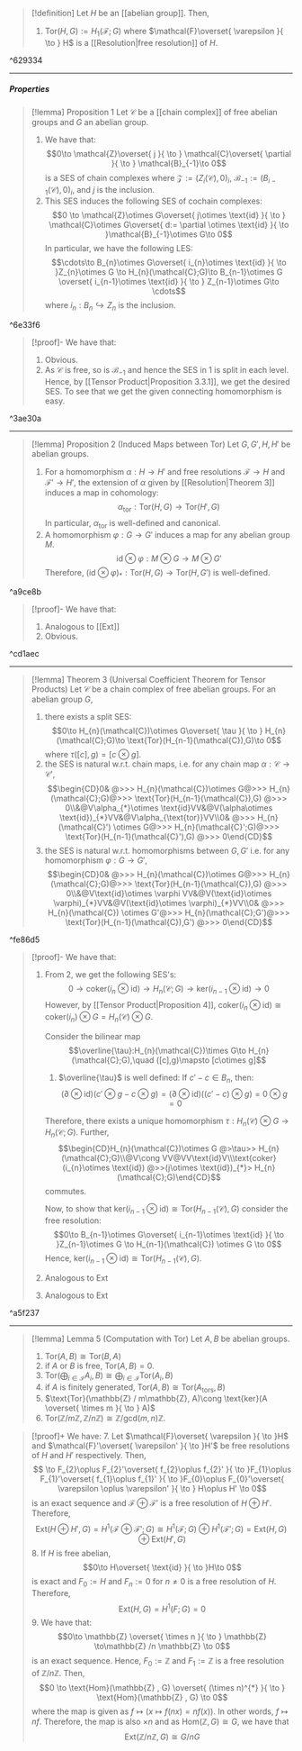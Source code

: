 > [!definition]
> Let $H$ be an [[abelian group]]. Then, 
> 1. $\text{Tor}(H,G):=H_{1}(\mathcal{F};G)$ where $\mathcal{F}\overset{ \varepsilon }{ \to } H$ is a [[Resolution|free resolution]] of $H$.

^629334

---
##### Properties
> [!lemma] Proposition 1
>  Let $\mathcal{C}$ be a [[chain complex]] of free abelian groups and $G$ an abelian group.
> 1. We have that: $$0\to \mathcal{Z}\overset{ j }{ \to } \mathcal{C}\overset{ \partial }{ \to } \mathcal{B}_{-1}\to 0$$ is a SES of chain complexes where $\mathcal{Z}:=(Z_{i}(\mathcal{C}),0)_{i}$, $\mathcal{B}_{-1}:=(B_{i-1}(\mathcal{C}),0)_{i}$, and $j$ is the inclusion.
> 2. This SES induces the following SES of cochain complexes: $$0 \to \mathcal{Z}\otimes  G\overset{ j\otimes  \text{id} }{ \to } \mathcal{C}\otimes  G\overset{ d:= \partial \otimes \text{id} }{ \to }\mathcal{B}_{-1}\otimes G\to 0$$In particular, we have the following LES:$$\cdots\to B_{n}\otimes  G\overset{ i_{n}\otimes \text{id} }{ \to  }Z_{n}\otimes  G \to H_{n}(\mathcal{C};G)\to B_{n-1}\otimes  G \overset{ i_{n-1}\otimes \text{id} }{ \to } Z_{n-1}\otimes G\to \cdots$$where $i_{n}:B_{n}\hookrightarrow Z_{n}$ is the inclusion.

^6e33f6

> [!proof]-
> We have that:
> 1. Obvious.
> 2. As $\mathcal{C}$ is free, so is $\mathcal{B}_{-1}$ and hence the SES in 1 is split in each level. Hence, by [[Tensor Product|Proposition 3.3.1]], we get the desired SES. To see that we get the given connecting homomorphism is easy.


^3ae30a

---
> [!lemma] Proposition 2 (Induced Maps between Tor)
> Let $G,G',H,H'$ be abelian groups. 
> 1. For a homomorphism $\alpha:H\to H'$ and free resolutions $\mathcal{F}\to H$ and $\mathcal{F'}\to H'$, the extension of $\alpha$ given by [[Resolution|Theorem 3]] induces a map in cohomology:
>    $$\alpha_{\text{tor}}:\text{Tor}(H,G)\to \text{Tor}(H',G)$$In particular, $\alpha_{\text{tor}}$ is well-defined and canonical.
> 2. A homomorphism $\varphi:G \to G'$ induces a map for any abelian group $M$. $$\text{id}\otimes \varphi: M\otimes  G\to M\otimes  G'$$ Therefore, $(\text{id} \otimes \varphi)_{*}:\text{Tor}(H,G)\to \text{Tor}(H,G')$ is well-defined. 

^a9ce8b

> [!proof]-
> We have that:
> 1. Analogous to [[Ext]]
> 2. Obvious.

^cd1aec

---
> [!lemma] Theorem 3 (Universal Coefficient Theorem for Tensor Products)
> Let $\mathcal{C}$ be a chain complex of free abelian groups. For an abelian group $G$, 
> 1. there exists a split SES: $$0\to H_{n}(\mathcal{C})\otimes G\overset{ \tau }{ \to } H_{n}(\mathcal{C};G)\to \text{Tor}(H_{n-1}(\mathcal{C}),G)\to 0$$where $\tau([c],g)=[c\otimes g]$.
> 2. the SES is natural w.r.t. chain maps, i.e. for any chain map $\alpha:\mathcal{C}\to \mathcal{C}'$, $$\begin{CD}0& @>>> H_{n}(\mathcal{C})\otimes  G@>>> H_{n}(\mathcal{C};G)@>>> \text{Tor}(H_{n-1}(\mathcal{C}),G) @>>> 0\\&@V\alpha_{*}\otimes  \text{id}VV&@V(\alpha\otimes  \text{id})_{*}VV&@V\alpha_{\text{tor}}VV\\0& @>>> H_{n}(\mathcal{C}') \otimes  G@>>> H_{n}(\mathcal{C}';G)@>>> \text{Tor}(H_{n-1}(\mathcal{C}'),G) @>>> 0\end{CD}$$
> 3. the SES is natural w.r.t. homomorphisms between $G,G'$ i.e. for any homomorphism $\varphi:G \to G'$, $$\begin{CD}0& @>>> H_{n}(\mathcal{C})\otimes  G@>>> H_{n}(\mathcal{C};G)@>>> \text{Tor}(H_{n-1}(\mathcal{C}),G) @>>> 0\\&@V\text{id}\otimes  \varphi VV&@V(\text{id}\otimes  \varphi)_{*}VV&@V(\text{id}\otimes  \varphi)_{*}VV\\0& @>>> H_{n}(\mathcal{C}) \otimes  G'@>>> H_{n}(\mathcal{C};G')@>>> \text{Tor}(H_{n-1}(\mathcal{C}),G') @>>> 0\end{CD}$$

^fe86d5

> [!proof]-
> We have that: 
> 1.  From 2, we get the following SES's: $$0\to \text{coker}(i_{n}\otimes  \text{id})\to H_{n}(\mathcal{C};G)\to \text{ker}(i_{n-1}\otimes \text{id})\to 0$$However, by [[Tensor Product|Proposition 4]], $\text{coker}(i_{n}\otimes \text{id})\cong \text{coker}(i_{n})\otimes G=H_{n}(\mathcal{C})\otimes G$.
>    
> 	   Consider the bilinear map $$\overline{\tau}:H_{n}(\mathcal{C})\times G\to H_{n}(\mathcal{C};G),\quad ([c],g)\mapsto [c\otimes  g]$$
> 	   1. $\overline{\tau}$ is well defined: If $c'-c\in B_{n}$, then: $$(\partial \otimes \text{id})(c' \otimes  g-c\otimes  g)=(\partial \otimes \text{id})((c'-c)\otimes  g)=0\otimes  g=0$$
> 	   
> 	   Therefore, there exists a unique homomorphism $\tau:H_{n}(\mathcal{C})\otimes G\to H_{n}(\mathcal{C};G)$. Further, $$\begin{CD}H_{n}(\mathcal{C})\otimes  G @>\tau>> H_{n}(\mathcal{C};G)\\@V\cong VV@VV\text{id}V\\\text{coker}(i_{n}\otimes \text{id}) @>>(j\otimes \text{id})_{*}> H_{n}(\mathcal{C};G)\end{CD}$$commutes. 
> 	   
> 	   Now, to show that $\text{ker}(i_{n-1}\otimes \text{id})\cong \text{Tor}(H_{n-1}(\mathcal{C}),G)$ consider the free resolution: $$0\to B_{n-1}\otimes  G\overset{ i_{n-1}\otimes  \text{id} }{ \to }Z_{n-1}\otimes  G \to H_{n-1}(\mathcal{C}) \otimes  G \to 0$$Hence, $\text{ker}(i_{n-1}\otimes \text{id})\cong \text{Tor}(H_{n-1}(\mathcal{C}),G)$. 
> 2. Analogous to Ext
> 3. Analogous to Ext

^a5f237

---
> [!lemma] Lemma 5 (Computation with Tor)
> Let $A,B$ be abelian groups. 
> 1. $\text{Tor}(A,B)\cong \text{Tor}(B,A)$
> 2. if $A$ or $B$ is free, $\text{Tor}(A,B)=0$.
> 3. $\text{Tor}(\bigoplus_{i\in \mathcal{I}}A_{i},B)\cong \bigoplus_{i\in \mathcal{I}}\text{Tor}(A_{i},B)$
> 4. if $A$ is finitely generated, $\text{Tor}(A,B)\cong \text{Tor}(A_{\text{tors}}, B)$
> 5. $\text{Tor}(\mathbb{Z} / m\mathbb{Z}, A)\cong \text{ker}(A \overset{ \times m }{ \to } A)$
> 6. $\text{Tor}(\mathbb{Z} / m\mathbb{Z}, \mathbb{Z} / n \mathbb{Z})\cong \mathbb{Z} / \text{gcd}(m,n)\mathbb{Z}$.


> [!proof]+
> We have:
> 7. Let $\mathcal{F}\overset{ \varepsilon }{ \to }H$ and $\mathcal{F}'\overset{ \varepsilon' }{ \to }H'$ be free resolutions of $H$ and $H'$ respectively. Then, $$ \to F_{2}\oplus F_{2}'\overset{ f_{2}\oplus f_{2}' }{ \to }F_{1}\oplus F_{1}'\overset{ f_{1}\oplus f_{1}' }{ \to }F_{0}\oplus F_{0}'\overset{ \varepsilon \oplus \varepsilon' }{ \to } H\oplus H' \to 0$$ is an exact sequence and $\mathcal{F}\oplus \mathcal{F'}$ is a free resolution of $H\oplus H'$. Therefore, $$\text{Ext}(H\oplus H',G)=H^1(\mathcal{F}\oplus \mathcal{F'};G)\cong H^1(\mathcal{F};G)\oplus H^1(\mathcal{F}';G)=\text{Ext}(H,G)\oplus \text{Ext}(H',G)$$
> 8. If $H$ is free abelian, $$0\to H\overset{ \text{id} }{ \to }H\to 0$$is exact and $F_{0}:= H$ and $F_{n}:= 0$ for $n\neq0$ is a free resolution of $H$. Therefore, $$\text{Ext}(H,G)=H^1(F;G)= 0$$
> 9. We have that: $$0\to \mathbb{Z} \overset{ \times n }{ \to } \mathbb{Z} \to\mathbb{Z} /n \mathbb{Z} \to 0$$is an exact sequence. Hence, $F_{0}:= \mathbb{Z}$ and $F_{1}:= \mathbb{Z}$ is a free resolution of $\mathbb{Z} / n\mathbb{Z}$. Then, $$0 \to \text{Hom}(\mathbb{Z} , G) \overset{ (\times n)^{*} }{ \to } \text{Hom}(\mathbb{Z} , G) \to 0$$where the map is given as $f\mapsto (x\mapsto f(nx)=nf(x))$. In other words, $f\mapsto nf$. Therefore, the map is also $\times n$ and as $\text{Hom}(\mathbb{Z},G)\cong G$, we have that $$\text{Ext}(\mathbb{Z} / n\mathbb{Z}, G)\cong  G / nG$$